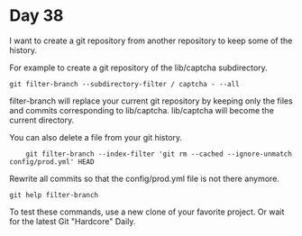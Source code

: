 # Day 38

I want to create a git repository from another repository to keep some of the history.

For example to create a git repository of the lib/captcha subdirectory.

    git filter-branch --subdirectory-filter / captcha - --all

filter-branch will replace your current git repository by keeping only the files and commits corresponding to lib/captcha.
lib/captcha will become the current directory.

You can also delete a file from your git history.

        git filter-branch --index-filter 'git rm --cached --ignore-unmatch config/prod.yml' HEAD

Rewrite all commits so that the config/prod.yml file is not there anymore.

    git help filter-branch

To test these commands, use a new clone of your favorite project. Or wait for the latest Git "Hardcore" Daily.
